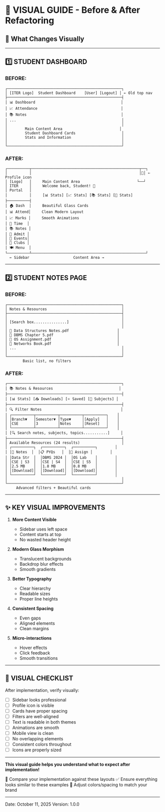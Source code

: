 # 📸 VISUAL GUIDE - Before & After Refactoring

## 🎨 What Changes Visually

---

## 1️⃣ STUDENT DASHBOARD

### BEFORE:
```
┌────────────────────────────────────────────────────┐
│ [ITER Logo]  Student Dashboard    [User] [Logout] │ ← Old top nav
├────────────────────────────────────────────────────┤
│ 📊 Dashboard                                       │
│ 📈 Attendance                                      │
│ 📚 Notes                                           │
│ ...                                                │
│                                                    │
│        Main Content Area                          │
│        Student Dashboard Cards                     │
│        Stats and Information                       │
│                                                    │
└────────────────────────────────────────────────────┘
```

### AFTER:
```
┌──────────┬─────────────────────────────────────────────────┬──┐
│          │                                                 │👤│ ← Profile icon
│ [Logo]   │     Main Content Area                          └──┘
│ ITER     │     Welcome back, Student! 👋                      
│ Portal   │                                                    
│          │     [📊 Stats] [📈 Stats] [📚 Stats] [🎉 Stats]   
├──────────┤                                                    
│ 🏠 Dash  │     Beautiful Glass Cards                         
│ 📊 Attend│     Clean Modern Layout                           
│ 📈 Marks │     Smooth Animations                             
│ 📅 Time  │                                                    
│ 📚 Notes │                                                    
│ 🎫 Admit │                                                    
│ 🎉 Events│                                                    
│ 🎪 Clubs │                                                    
│ 🍽️ Menu  │                                                    
└──────────┴────────────────────────────────────────────────────┘
  ← Sidebar                    Content Area →
```

---

## 2️⃣ STUDENT NOTES PAGE

### BEFORE:
```
┌────────────────────────────────────────────────────┐
│ Notes & Resources                                  │
├────────────────────────────────────────────────────┤
│                                                    │
│ [Search box...............]                        │
│                                                    │
│ 📄 Data Structures Notes.pdf                      │
│ 📄 DBMS Chapter 5.pdf                             │
│ 📄 OS Assignment.pdf                              │
│ 📄 Networks Book.pdf                              │
│ ...                                                │
│                                                    │
└────────────────────────────────────────────────────┘
        Basic list, no filters
```

### AFTER:
```
┌────────────────────────────────────────────────────┐
│ 📚 Notes & Resources                              │
├────────────────────────────────────────────────────┤
│ [📊 Stats] [📥 Downloads] [⭐ Saved] [📁 Subjects] │
├────────────────────────────────────────────────────┤
│ 🔍 Filter Notes                                    │
│ ┌──────────┬──────────┬──────────┬──────────┐    │
│ │Branch▼   │Semester▼ │Type▼     │[Apply]   │    │
│ │CSE       │3         │Notes     │[Reset]   │    │
│ └──────────┴──────────┴──────────┴──────────┘    │
│ [🔍 Search notes, subjects, topics...........]     │
├────────────────────────────────────────────────────┤
│ Available Resources (24 results)                   │
│ ┌──────────┐  ┌──────────┐  ┌──────────┐        │
│ │📝 Notes  │  │📋 PYQs   │  │📄 Assign │        │
│ │Data Str  │  │DBMS 2024 │  │OS Lab    │        │
│ │CSE | S3  │  │CSE | S4  │  │CSE | S5  │        │
│ │2.5 MB    │  │1.8 MB    │  │0.8 MB    │        │
│ │[Download]│  │[Download]│  │[Download]│        │
│ └──────────┘  └──────────┘  └──────────┘        │
│                                                    │
└────────────────────────────────────────────────────┘
     Advanced filters + Beautiful cards
```

---

## ✨ KEY VISUAL IMPROVEMENTS

1. **More Content Visible**
   - Sidebar uses left space
   - Content starts at top
   - No wasted header height

2. **Modern Glass Morphism**
   - Translucent backgrounds
   - Backdrop blur effects
   - Smooth gradients

3. **Better Typography**
   - Clear hierarchy
   - Readable sizes
   - Proper line heights

4. **Consistent Spacing**
   - Even gaps
   - Aligned elements
   - Clean margins

5. **Micro-interactions**
   - Hover effects
   - Click feedback
   - Smooth transitions

---

## 🎯 VISUAL CHECKLIST

After implementation, verify visually:

- [ ] Sidebar looks professional
- [ ] Profile icon is visible
- [ ] Cards have proper spacing
- [ ] Filters are well-aligned
- [ ] Text is readable in both themes
- [ ] Animations are smooth
- [ ] Mobile view is clean
- [ ] No overlapping elements
- [ ] Consistent colors throughout
- [ ] Icons are properly sized

---

**This visual guide helps you understand what to expect after implementation!**

📸 Compare your implementation against these layouts
✅ Ensure everything looks similar to these examples
🎨 Adjust colors/spacing to match your brand

---

Date: October 11, 2025
Version: 1.0.0
